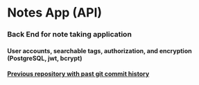 # Notes App (API)
### Back End for note taking application 
#### User accounts, searchable tags, authorization, and encryption (PostgreSQL, jwt, bcrypt) 
#### [Previous repository with past git commit history](https://github.com/kylbutlr/notes-app)